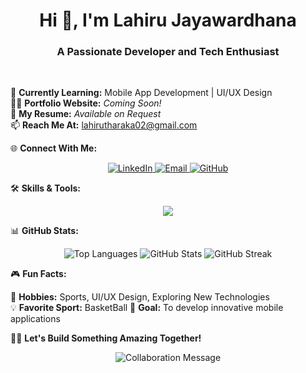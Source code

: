 <h1 align="center">Hi 👋, I'm Lahiru Jayawardhana</h1> 
<h3 align="center">A Passionate Developer and Tech Enthusiast</h3> 

<br>

🌱 **Currently Learning:** Mobile App Development | UI/UX Design <br>
👨‍💻 **Portfolio Website:** *Coming Soon!* <br>
📄 **My Resume:** *Available on Request* <br>
📫 **Reach Me At:** lahirutharaka02@gmail.com <br>

🌐 **Connect With Me:**  
<p align="center"> 
  <a href="https://www.linkedin.com/in/lahiru-jayawardhana00/" target="_blank"> 
    <img src="https://img.shields.io/badge/-LinkedIn-blue?style=for-the-badge&logo=linkedin" alt="LinkedIn" /> 
  </a> 
  <a href="mailto:lahirutharaka02@email.com" target="_blank"> 
    <img src="https://img.shields.io/badge/-Email-c14438?style=for-the-badge&logo=gmail&logoColor=white" alt="Email" /> 
  </a> 
  <a href="https://github.com/Lahirujay00" target="_blank"> 
    <img src="https://img.shields.io/badge/-GitHub-333?style=for-the-badge&logo=github" alt="GitHub" /> 
  </a> 
</p>

🛠️ **Skills & Tools:**  
<p align="center"> 
  <img src="https://skillicons.dev/icons?i=java,androidstudio,figma,html,css,js,git,photoshop,php,c,cpp" />
</p>

📊 **GitHub Stats:**  
<div align="center"> 
  <img src="https://github-readme-stats.vercel.app/api/top-langs/?username=amandathenuwara&layout=compact&theme=radical" alt="Top Languages" /> 
  <img src="https://github-readme-stats.vercel.app/api?username=amandathenuwara&show_icons=true&theme=radical" alt="GitHub Stats" /> 
  <img src="https://github-readme-streak-stats.herokuapp.com/?user=amandathenuwara&theme=radical" alt="GitHub Streak" /> 
</div>

🎮 **Fun Facts:**  

🔭 **Hobbies:** Sports, UI/UX Design, Exploring New Technologies  
💡 **Favorite Sport:** BasketBall
🌌 **Goal:** To develop innovative mobile applications  

🧑‍💻 **Let's Build Something Amazing Together!**  
<p align="center"> 
  <img src="https://readme-typing-svg.herokuapp.com?font=Fira+Code&size=22&pause=1000&color=00FFFF&background=000000&width=435&lines=Collaboration+Breeds+Innovation;Open+to+Exciting+Projects" alt="Collaboration Message" /> 
</p>
